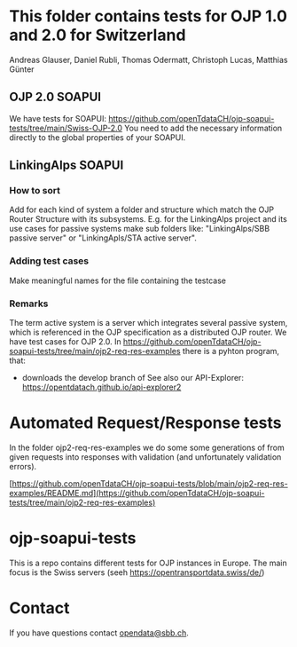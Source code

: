 # This folder contains tests for OJP 1.0 and 2.0 for Switzerland
Andreas Glauser, Daniel Rubli, Thomas Odermatt, Christoph Lucas, Matthias Günter

## OJP 2.0 SOAPUI
We have tests for SOAPUI: https://github.com/openTdataCH/ojp-soapui-tests/tree/main/Swiss-OJP-2.0
You need to add the necessary information directly to the global properties of your SOAPUI.


## LinkingAlps SOAPUI
### How to sort
Add for each kind of system a folder and structure which match the OJP Router Structure with its subsystems. E.g. for the LinkingAlps project and its use cases for passive systems make sub folders like: "LinkingAlps/SBB passive server" or "LinkingApls/STA active server".

### Adding test cases
Make meaningful names for the file containing the testcase

### Remarks
The term active system is a server which integrates several passive system, which is referenced in the OJP specification as a distributed OJP router.
We have test cases for OJP 2.0.
In https://github.com/openTdataCH/ojp-soapui-tests/tree/main/ojp2-req-res-examples there is a pyhton program, that:
* downloads the develop branch of 
See also our API-Explorer: https://opentdatach.github.io/api-explorer2


# Automated Request/Response tests
In the folder ojp2-req-res-examples we do some some generations of from given requests into responses with validation (and unfortunately validation errors).

[https://github.com/openTdataCH/ojp-soapui-tests/blob/main/ojp2-req-res-examples/README.md](https://github.com/openTdataCH/ojp-soapui-tests/tree/main/ojp2-req-res-examples)

# ojp-soapui-tests
This is a repo contains different tests for OJP instances in Europe. The main focus is the Swiss servers  (seeh https://opentransportdata.swiss/de/)

# Contact
If you have questions contact opendata@sbb.ch.
